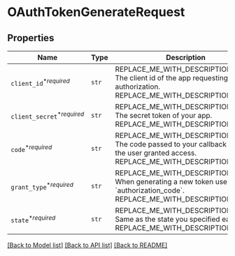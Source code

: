 # OAuthTokenGenerateRequest



## Properties
Name | Type | Description | Notes
------------ | ------------- | ------------- | -------------
| `client_id`<sup>*_required_</sup> | ```str``` | REPLACE_ME_WITH_DESCRIPTION_BEGIN The client id of the app requesting authorization. REPLACE_ME_WITH_DESCRIPTION_END |  |
| `client_secret`<sup>*_required_</sup> | ```str``` | REPLACE_ME_WITH_DESCRIPTION_BEGIN The secret token of your app. REPLACE_ME_WITH_DESCRIPTION_END |  |
| `code`<sup>*_required_</sup> | ```str``` | REPLACE_ME_WITH_DESCRIPTION_BEGIN The code passed to your callback when the user granted access. REPLACE_ME_WITH_DESCRIPTION_END |  |
| `grant_type`<sup>*_required_</sup> | ```str``` | REPLACE_ME_WITH_DESCRIPTION_BEGIN When generating a new token use &#x60;authorization_code&#x60;. REPLACE_ME_WITH_DESCRIPTION_END |  [default to 'authorization_code'] |
| `state`<sup>*_required_</sup> | ```str``` | REPLACE_ME_WITH_DESCRIPTION_BEGIN Same as the state you specified earlier. REPLACE_ME_WITH_DESCRIPTION_END |  |

[[Back to Model list]](../README.md#documentation-for-models) [[Back to API list]](../README.md#documentation-for-api-endpoints) [[Back to README]](../README.md)

